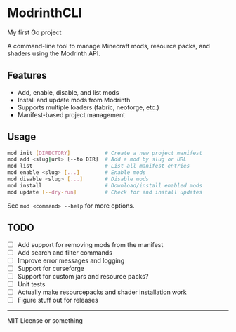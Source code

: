 # ModrinthCLI

My first Go project

A command-line tool to manage Minecraft mods, resource packs, and shaders using the Modrinth API.

## Features

- Add, enable, disable, and list mods
- Install and update mods from Modrinth
- Supports multiple loaders (fabric, neoforge, etc.)
- Manifest-based project management

## Usage

```sh
mod init [DIRECTORY]           # Create a new project manifest
mod add <slug|url> [--to DIR]  # Add a mod by slug or URL
mod list                       # List all manifest entries
mod enable <slug> [...]        # Enable mods
mod disable <slug> [...]       # Disable mods
mod install                    # Download/install enabled mods
mod update [--dry-run]         # Check for and install updates
```

See `mod <command> --help` for more options.

## TODO

- [ ] Add support for removing mods from the manifest
- [ ] Add search and filter commands
- [ ] Improve error messages and logging
- [ ] Support for curseforge
- [ ] Support for custom jars and resource packs?
- [ ] Unit tests
- [ ] Actually make resourcepacks and shader installation work
- [ ] Figure stuff out for releases
---

MIT License or something